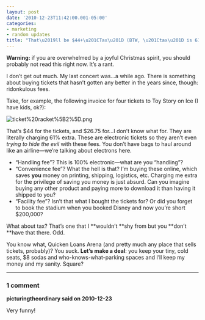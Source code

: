```yaml
---
layout: post
date: '2010-12-23T11:42:00.001-05:00'
categories:
- marketing
- random updates
title: "That\u2019ll be $44+\u201CTax\u201D (BTW, \u201Ctax\u201D is 61%)"
---
```



**Warning:** if you are overwhelmed by a joyful Christmas spirit, you should probably not read this right now. It’s a rant.

I don’t get out much. My last concert was…a while ago. There is something about buying tickets that hasn’t gotten any better in the years since, though: ridonkulous fees.

Take, for example, the following invoice for four tickets to Toy Story on Ice (I have kids, ok?):

![ticket%20racket%5B2%5D.png](ticket%20racket%5B2%5D.png)

That’s $44 for the tickets, and $26.75 for…I don’t know what for. They are literally charging 61% extra. These are electronic tickets so they aren’t even *trying to hide the evil* with these fees. You don’t have bags to haul around like an airline—we’re talking about electrons here.  <ul>   <li>“Handling fee”? This is 100% electronic—what are you “handling”? </li>    <li>“Convenience fee”? What the hell is that? I’m buying these online, which saves **you** money on printing, shipping, logistics, etc. Charging me extra for the privilege of saving you money is just absurd. Can you imagine buying any other product and paying more to download it than having it shipped to you?</li>    <li>“Facility fee”? Isn’t that what I bought the tickets for? Or did you forget to book the stadium when you booked Disney and now you’re short $200,000?</li> </ul>

What about tax? That’s one that I **wouldn’t **shy from but you **don’t **have that there. Odd.

You know what, Quicken Loans Arena (and pretty much any place that sells tickets, probably)? You suck. **Let’s make a deal**: you keep your tiny, cold seats, $8 sodas and who-knows-what-parking spaces and I’ll keep my money and my sanity. Square?

---

### 1 comment

**picturingtheordinary said on 2010-12-23**

Very funny!

